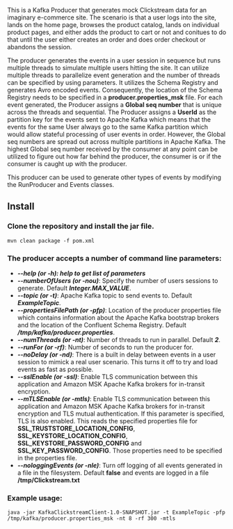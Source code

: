 This is a Kafka Producer that generates mock Clickstream data for an imaginary e-commerce site. The scenario is that a user logs into the site, lands on the home page, browses the product catalog, lands on individual product pages, and either adds the product to cart or not and conitues to do that until the user either creates an order and does order checkout or abandons the session.

   
The producer generates the events in a user session in sequence but runs multiple threads to simulate multiple users hitting the site. It can utilize multiple threads to parallelize event generation and the number of threads can be specified by using parameters. It utilizes the Schema Registry and generates Avro encoded events. Consequently, the location of the Schema Registry needs to be specified in a **producer.properties_msk** file. 
   For each event generated, the Producer assigns a **Global seq number** that is unique across the threads and sequential. The Producer assigns a **UserId** as the partition key for the events sent to Apache Kafka which means that the events for the same User always go to the same Kafka partition which would allow stateful processing of user events in order. However, the Global seq numbers are spread out across multiple partitions in Apache Kafka. The highest Global seq number received by the consumer at any point can be utilized to figure out how far behind the producer, the consumer is or if the consumer is caught up with the producer.
   
This producer can be used to generate other types of events by modifying the RunProducer and Events classes.
   

## Install

### Clone the repository and install the jar file.  

    mvn clean package -f pom.xml
    
   ### The producer accepts a number of command line parameters:
   
   * ***--help (or -h): help to get list of parameters***
   * ***--numberOfUsers (or -nou)***: Specify the number of users sessions to generate. Default ***Integer.MAX_VALUE***.
   * ***--topic (or -t)***: Apache Kafka topic to send events to. Default ***ExampleTopic***.
   * ***--propertiesFilePath (or -pfp)***: Location of the producer properties file which contains information about the Apache Kafka bootstrap brokers and the location of the Confluent Schema Registry. Default ***/tmp/kafka/producer.properties***.
   * ***--numThreads (or -nt)***: Number of threads to run in parallel. Default ***2***.
   * ***--runFor (or -rf)***: Number of seconds to run the producer for.
   * ***--noDelay (or -nd)***: There is a built in delay between events in a user session to mimick a real user scenario. This turns it off to try and load events as fast as possible.
   * ***--sslEnable (or -ssl)***: Enable TLS communication between this application and Amazon MSK Apache Kafka brokers for in-transit encryption.
   * ***--mTLSEnable (or -mtls)***: Enable TLS communication between this application and Amazon MSK Apache Kafka brokers for in-transit encryption and TLS mutual authentication. If this parameter is specified, TLS is also enabled. This reads the specified properties file for **SSL_TRUSTSTORE_LOCATION_CONFIG**, **SSL_KEYSTORE_LOCATION_CONFIG**, **SSL_KEYSTORE_PASSWORD_CONFIG** and **SSL_KEY_PASSWORD_CONFIG**. Those properties need to be specified in the properties file.
   * ***--nologgingEvents (or -nle)***: Turn off logging of all events generated in a file in the filesystem. Default **false** and events are logged in a file **/tmp/Clickstream.txt**
   
   ### Example usage:
   
   ```
   java -jar KafkaClickstreamClient-1.0-SNAPSHOT.jar -t ExampleTopic -pfp /tmp/kafka/producer.properties_msk -nt 8 -rf 300 -mtls
   ```
